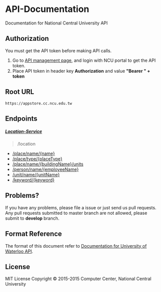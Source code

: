 # API-Documentation
Documentation for National Central University API

## Authorization
You must get the API token before making API calls. 

1.  Go to [API management page], and login with NCU portal to get the API token.
2.  Place API token in header key **Authorization** and value **"Bearer " + token**

## Root URL
```
https://appstore.cc.ncu.edu.tw
```

## Endpoints
##### [Location-Service]
> /location
- [/place/name/{name}](location-service/name_name.md)
- [/place/type/{placeType}](location-service/type.md)
- [/place/name/{buildingName}/units](location-service/name_buildingName.md)
- [/person/name/{employeeName}](location-service/name_employeeName.md)
- [/unit/name/{unitName}](location-service/name_unitName.md)
- [/keyword/{keyword}](location-service/keyword.md)

## Problems?
If you have any problems, please file a issue or just send us pull requests.
Any pull requests submitted to master branch are not allowed, please submit to **develop** branch.

## Format Reference
The format of this document refer to [Documentation for University of Waterloo API](https://github.com/uWaterloo/api-documentation).

## License
MIT License Copyright © 2015-2015 Computer Center, National Central University

[API management page]:https://appstore.cc.ncu.edu.tw/manage
[Location-Service]:https://github.com/NCU-CC/Location-Service
